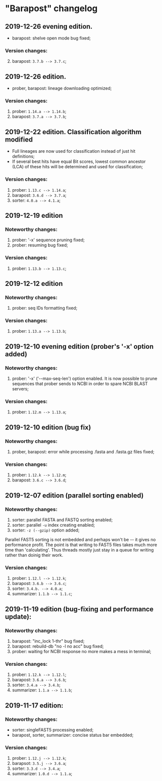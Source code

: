 # "Barapost" changelog

## 2019-12-26 evening edition.

- barapost: shelve open mode bug fixed;

### Version changes:

2. barapost: `3.7.b --> 3.7.c`;


## 2019-12-26 edition.

- prober, barapost: lineage downloading optimized;

### Version changes:

1. prober: `1.14.a --> 1.14.b`;
2. barapost: `3.7.a --> 3.7.b`;


## 2019-12-22 edition. Classification algorithm modified

- Full lineages are now used for classification instead of just hit definitions;
- If several best hits have equal Bit scores, lowest common ancestor (LCA) of these hits will be determined and used for classification;

### Version changes:

1. prober: `1.13.c --> 1.14.a`;
2. barapost: `3.6.d --> 3.7.a`;
3. sorter: `4.0.a --> 4.1.a`;

## 2019-12-19 edition

### Noteworthy changes:

1. prober: '-x' sequence pruning fixed;
2. prober: resuming bug fixed;

### Version changes:

1. prober: `1.13.b --> 1.13.c`;

## 2019-12-12 edition

### Noteworthy changes:

1. prober: seq IDs formatting fixed;

### Version changes:

1. prober: `1.13.a --> 1.13.b`;

## 2019-12-10 evening edition (prober's '-x' option added)

### Noteworthy changes:

1. prober: '-x' ('--max-seq-len') option enabled. It is now possible to prune sequences that prober sends to NCBI in order to spare NCBI BLAST servers;

### Version changes:

1. prober: `1.12.m --> 1.13.a`;

## 2019-12-10 edition (bug fix)

### Noteworthy changes:

1. prober, barapost: error while processing .fasta and .fasta.gz files fixed;

### Version changes:

1. prober: `1.12.k --> 1.12.m`;
2. barapost: `3.6.c --> 3.6.d`;

## 2019-12-07 edition (parallel sorting enabled)

### Noteworthy changes:

1. sorter: parallel FASTA and FASTQ sorting enabled;
2. sorter: parallel `-u` index creating enabled;
3. sorter: `-z (--gzip)` option added;

Parallel FAST5 sorting is not embedded and perhaps won't be -- it gives no performance profit. The point is that writing to FAST5 files takes much more time than 'calculating'. Thus threads mostly just stay in a queue for writing rather than doinig their work.

### Version changes:

1. prober: `1.12.l --> 1.12.k`;
2. barapost: `3.6.b --> 3.6.c`;
3. sorter: `3.4.b. --> 4.0.a`;
4. summarizer: `1.1.b --> 1.1.c`;

## 2019-11-19 edition (bug-fixing and performance update):

### Noteworthy changes:

1. barapost: "inc_lock 1-thr" bug fixed;
2. barapost: rebuild-db "no -l no acc" bug fixed;
3. prober: waiting for NCBI response no more makes a mess in terminal;

### Version changes:

1. prober: `1.12.k --> 1.12.l`;
2. barapost: `3.6.a --> 3.6.b`;
3. sorter: `3.4.a --> 3.4.b`;
4. summarizer: `1.1.a --> 1.1.b`;

## 2019-11-17 edition:

### Noteworthy changes:

- sorter: singleFAST5 processing enabled;
- barapost, sorter, summarizer: concise status bar embedded;

### Version changes:

1. prober: `1.12.j --> 1.12.k`;
2. barapsot: `3.5.j --> 3.6.a`;
3. sorter: `3.3.d --> 3.4.a`;
4. summarizer: `1.0.d --> 1.1.a`;
